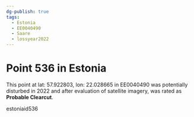 ```yaml
---
dg-publish: true
tags:
  - Estonia
  - EE0040490
  - Saare
  - lossyear2022
---
```


# Point 536 in Estonia

This point at lat: 57.922803, lon: 22.028665 in EE0040490 was potentially disturbed in 2022 and after evaluation of satellite imagery, was rated as **Probable Clearcut**.



estoniaid536